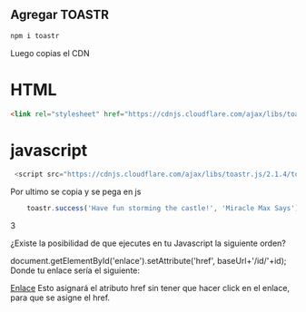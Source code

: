 ## Agregar TOASTR

```bash
npm i toastr
```

Luego copias el CDN 
# HTML
```html
<link rel="stylesheet" href="https://cdnjs.cloudflare.com/ajax/libs/toastr.js/2.1.4/toastr.css">
```

# javascript

```javascript
 <script src="https://cdnjs.cloudflare.com/ajax/libs/toastr.js/2.1.4/toastr.min.js"></script>
```

Por ultimo se copia y se pega en js

```javascript
    toastr.success('Have fun storming the castle!', 'Miracle Max Says')
```



3


¿Existe la posibilidad de que ejecutes en tu Javascript la siguiente orden?

document.getElementById('enlace').setAttribute('href', baseUrl+'/id/'+id);
Donde tu enlace sería el siguiente:

<a rel="nofollow" id="enlace" href="#" class="automatic">Enlace</a>
Esto asignará el atributo href sin tener que hacer click en el enlace, para que se asigne el href.